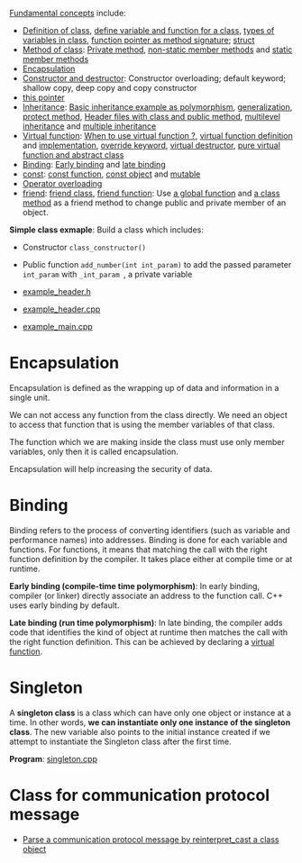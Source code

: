 [Fundamental concepts](Documents/Fundamental%20concepts.md) include:
* [Definition of class](Documents/Fundamental%20concepts.md#what-is-class-), [define variable and function for a class](Documents/Fundamental%20concepts.md#define-variable-and-function-for-a-class-use-class-object-as-a-pointer), [types of variables in class](Documents/Fundamental%20concepts.md#types-of-class-variables), [function pointer as method signature](Documents/Fundamental%20concepts.md#function-pointer-as-method-signature); [struct](Documents/Fundamental%20concepts.md#struct)
* [Method of class](Documents/Method%20of%20class.md): [Private method](), [non-static member methods]() and [static member methods]()
* [Encapsulation](#encapsulation)
* [Constructor and destructor](Documents/Constructor%20and%20destructor): Constructor overloading; default keyword; shallow copy, deep copy and copy constructor
* [this pointer](Documents/this%20pointer.md)
* [Inheritance](Documents/Inheritance): [Basic inheritance example as polymorphism](Inheritance/README.md#basic-inheritance-example), [generalization](Inheritance/README.md#generalization), [protect method](Inheritance/README.md#protect-method), [Header files with class and public method](Inheritance#header-files-with-class-and-public-method), [multilevel inheritance]() and [multiple inheritance]()
* [Virtual function](Documents/Inheritance/Virtual%20function.md): [When to use virtual function ?](Inheritance/Virtual%20function.md#when-to-use-virtual-function-), [virtual function definition](Virtual%20function.md#virtual-function-definition) and [implementation](Inheritance/Virtual%20function.md#implementation), [override keyword](Documents/Inheritance/Virtual%20function.md#override-keyword), [virtual destructor](Inheritance/Virtual%20function.md#virtual-destructor), [pure virtual function and abstract class](Inheritance/Virtual%20function.md#pure-virtual-function-and-abstract-class)
* [Binding](#binding): [Early binding]() and [late binding]()
* [const](Documents/const.md): [const function](Documents/const.md#const-function), [const object](Documents/const.md#const-object) and [mutable](Documents/const.md#mutable)
* [Operator overloading](Documents/Operator%20overloading.md)
* [friend](friend.md): [friend class](Documents/friend.md#friend-class), [friend function](friend.md#friend-function): Use [a global function](friend.md#use-a-global-function-as-a-friend-method-to-change-public-and-private-member-of-an-object) and [a class method](friend.md#use-a-class-method-as-a-friend-method-to-change-public-and-private-member-of-an-object) as a friend method to change public and private member of an object.

**Simple class exmaple**: Build a class which includes:
* Constructor ``class_constructor()``
* Public function ``add_number(int int_param)`` to add the passed parameter ``int_param`` with ``_int_param ``, a private variable

* [example_header.h](src/example_header.h)
* [example_header.cpp](src/example_header.cpp)
* [example_main.cpp](src/example_main.cpp)

# Encapsulation
Encapsulation is defined as the wrapping up of data and information in a single unit. 

We can not access any function from the class directly. We need an object to access that function that is using the member variables of that class. 

The function which we are making inside the class must use only member variables, only then it is called encapsulation.

Encapsulation will help increasing the security of data.

# Binding

Binding refers to the process of converting identifiers (such as variable and performance names) into addresses. Binding is done for each variable and functions. For functions, it means that matching the call with the right function definition by the compiler. It takes place either at compile time or at runtime.

**Early binding (compile-time time polymorphism)**: In early binding, compiler (or linker) directly associate an address to the function call. C++ uses early binding by default. 

**Late binding (run time polymorphism)**: In late binding, the compiler adds code that identifies the kind of object at runtime then matches the call with the right function definition. This can be achieved by declaring a [virtual function]().

# Singleton

A **singleton class** is a class which can have only one object or instance at a time. In other words, **we can instantiate only one instance of the singleton class**. The new variable also points to the initial instance created if we attempt to instantiate the Singleton class after the first time.

**Program**: [singleton.cpp](src/singleton.cpp)

# Class for communication protocol message
* [Parse a communication protocol message by reinterpret_cast a class object](src/parse_protocol_msg_by_reinterpret_cast.cpp)
